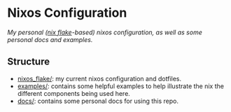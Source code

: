# Nixos Configuration

_My personal ([nix flake](https://nixos.wiki/wiki/Flakes)-based) nixos configuration, as well as some personal docs and examples._

## Structure

- [nixos_flake/](./README.md): my current nixos configuration and dotfiles.
- [examples/](./examples/README.md): contains some helpful examples to help illustrate the nix the different components being used here.
- [docs/](./docs/README.md): contains some personal docs for using this repo.




